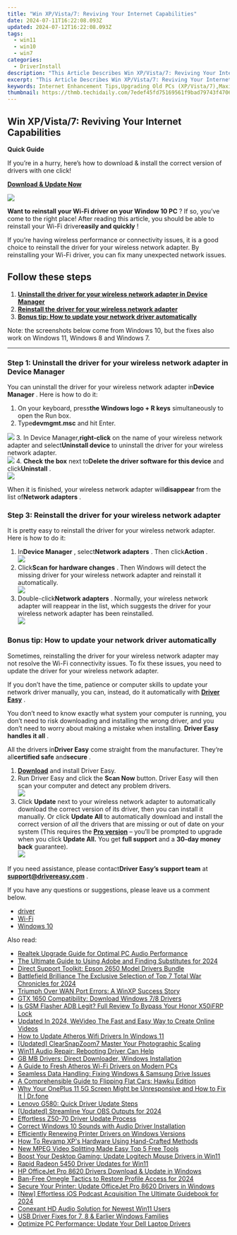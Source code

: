 ```yaml
---
title: "Win XP/Vista/7: Reviving Your Internet Capabilities"
date: 2024-07-11T16:22:08.093Z
updated: 2024-07-12T16:22:08.093Z
tags:
  - win11
  - win10
  - win7
categories:
  - DriverInstall
description: "This Article Describes Win XP/Vista/7: Reviving Your Internet Capabilities"
excerpt: "This Article Describes Win XP/Vista/7: Reviving Your Internet Capabilities"
keywords: Internet Enhancement Tips,Upgrading Old PCs (XP/Vista/7),Maximizing Windows XP-Vista to 7 Performance,Tips for Boosting Internet Speed on Older OS,Enhancing Web Browsing Experience (XP/Vista/7),Revive Your Computer's Internet Efficiency,Optimize XP/Vista/Windows 7 for Faster Web Access
thumbnail: https://thmb.techidaily.com/7edef45fd75169561f9bad79743f47061c9d71920f2617de0a787d279dfb1ee7.jpg
---
```


## Win XP/Vista/7: Reviving Your Internet Capabilities

**Quick Guide**

 If you’re in a hurry, here’s how to download & install the correct version of drivers with one click!

[**Download & Update Now**](https://tools.techidaily.com/drivereasy/download/)

![](https://images.drivereasy.com/wp-content/uploads/2018/11/Snap520-300x217.png)

**Want to reinstall your Wi-Fi driver on your Window 10 PC** ? If so, you’ve come to the right place! After reading this article, you should be able to reinstall your Wi-Fi driver**easily and quickly** !

 If you’re having wireless performance or connectivity issues, it is a good choice to reinstall the driver for your wireless network adapter. By reinstalling your Wi-Fi driver, you can fix many unexpected network issues.

## **Follow these steps**

1. [**Uninstall the driver for your wireless network adapter in Device Manager**](#b)
2. [**Reinstall the driver for your wireless network adapter**](#c)
3. [**Bonus tip: How to update your network driver automatically**](#d)

 Note: the screenshots below come from Windows 10, but the fixes also work on Windows 11, Windows 8 and Windows 7.

---

### **Step 1: Uninstall the driver for your wireless network adapter in Device Manager**

 You can uninstall the driver for your wireless network adapter in**Device Manager** . Here is how to do it:

1. On your keyboard, press**the Windows logo + R keys** simultaneously to open the Run box.
2. Type**devmgmt.msc** and hit Enter.  

![](https://images.drivereasy.com/wp-content/uploads/2023/10/win11-how-to-open-the-Device-Manager.jpg)
3. In Device Manager,**right-click** on the name of your wireless network adapter and select**Uninstall device** to uninstall the driver for your wireless network adapter.  
![](https://images.drivereasy.com/wp-content/uploads/2018/11/Snap523.png)
4. **Check** **the box** next to**Delete the driver software for this device** and click**Uninstall** .  
![](https://images.drivereasy.com/wp-content/uploads/2018/11/Snap524.png)

 When it is finished, your wireless network adapter will**disappear** from the list of**Network adapters** .

### **Step 3: Reinstall the driver for your wireless network adapter**

 It is pretty easy to reinstall the driver for your wireless network adapter. Here is how to do it:

1. In**Device Manager** , select**Network adapters** . Then click**Action** .  
![](https://images.drivereasy.com/wp-content/uploads/2018/11/Snap532-1.png)
2. Click**Scan for hardware changes** . Then Windows will detect the missing driver for your wireless network adapter and reinstall it automatically.  
![](https://images.drivereasy.com/wp-content/uploads/2018/11/Snap533.png)
3. Double-click**Network adapters** . Normally, your wireless network adapter will reappear in the list, which suggests the driver for your wireless network adapter has been reinstalled.  
![](https://images.drivereasy.com/wp-content/uploads/2018/11/Snap534.png)

### Bonus tip: How to update your network driver automatically

 Sometimes, reinstalling the driver for your wireless network adapter may not resolve the Wi-Fi connectivity issues. To fix these issues, you need to update the driver for your wireless network adapter.

 If you don’t have the time, patience or computer skills to update your network driver manually, you can, instead, do it automatically with **[Driver Easy](https://tools.techidaily.com/drivereasy/download/)** .

 You don’t need to know exactly what system your computer is running, you don’t need to risk downloading and installing the wrong driver, and you don’t need to worry about making a mistake when installing. **Driver Easy handles it all** .

 All the drivers in**Driver Easy** come straight from the manufacturer. They‘re all**certified safe** and**secure** .

1. **[Download](https://tools.techidaily.com/drivereasy/download/)**  and install Driver Easy.
2. Run Driver Easy and click the **Scan Now**  button. Driver Easy will then scan your computer and detect any problem drivers.  
![](https://images.drivereasy.com/wp-content/uploads/2018/11/Snap526.png)
3. Click **Update**  next to your wireless network adapter to automatically download the correct version of its driver, then you can install it manually. Or click **Update All**  to automatically download and install the correct version of _all_  the drivers that are missing or out of date on your system (This requires the **[Pro version](https://tools.techidaily.com/drivereasy/download/)**  – you’ll be prompted to upgrade when you click **Update All.** You get **full support**  and a **30-day money back**  guarantee).  
![](https://images.drivereasy.com/wp-content/uploads/2018/11/Snap530.png)

 If you need assistance, please contact**Driver Easy’s support team** at [**support@drivereasy.com**](mailto:support@drivereasy.com) .

 If you have any questions or suggestions, please leave us a comment below.

* [driver](https://tools.techidaily.com/drivereasy/download/)
* [Wi-Fi](https://store.drivereasy.com/order/cart.php?PRODS=4731822&QTY=1&AFFILIATE=108875)
* [Windows 10](https://tools.techidaily.com/drivereasy/download/)

<ins class="adsbygoogle"
     style="display:block"
     data-ad-format="autorelaxed"
     data-ad-client="ca-pub-7571918770474297"
     data-ad-slot="1223367746"></ins>



<ins class="adsbygoogle"
     style="display:block"
     data-ad-client="ca-pub-7571918770474297"
     data-ad-slot="8358498916"
     data-ad-format="auto"
     data-full-width-responsive="true"></ins>



<span class="atpl-alsoreadstyle">Also read:</span>
<div><ul>
<li><a href="https://driver-install.techidaily.com/realtek-upgrade-guide-for-optimal-pc-audio-performance/"><u>Realtek Upgrade Guide for Optimal PC Audio Performance</u></a></li>
<li><a href="https://some-approaches.techidaily.com/the-ultimate-guide-to-using-adobe-and-finding-substitutes-for-2024/"><u>The Ultimate Guide to Using Adobe and Finding Substitutes for 2024</u></a></li>
<li><a href="https://driver-install.techidaily.com/direct-support-toolkit-epson-2650-model-drivers-bundle/"><u>Direct Support Toolkit: Epson 2650 Model Drivers Bundle</u></a></li>
<li><a href="https://on-screen-recording.techidaily.com/battlefield-brilliance-the-exclusive-selection-of-top-7-total-war-chronicles-for-2024/"><u>Battlefield Brilliance  The Exclusive Selection of Top 7 Total War Chronicles for 2024</u></a></li>
<li><a href="https://driver-install.techidaily.com/triumph-over-wan-port-errors-a-winxp-success-story/"><u>Triumph Over WAN Port Errors: A WinXP Success Story</u></a></li>
<li><a href="https://driver-install.techidaily.com/gtx-1650-compatibility-download-windows-78-drivers/"><u>GTX 1650 Compatibility: Download Windows 7/8 Drivers</u></a></li>
<li><a href="https://bypass-frp.techidaily.com/is-gsm-flasher-adb-legit-full-review-to-bypass-your-honor-x50ifrp-lock-by-drfone-android/"><u>Is GSM Flasher ADB Legit? Full Review To Bypass Your Honor X50iFRP Lock</u></a></li>
<li><a href="https://video-creation-software.techidaily.com/updated-in-2024-wevideo-the-fast-and-easy-way-to-create-online-videos/"><u>Updated In 2024, WeVideo The Fast and Easy Way to Create Online Videos</u></a></li>
<li><a href="https://driver-install.techidaily.com/how-to-update-atheros-wifi-drivers-in-windows-11/"><u>How to Update Atheros Wifi Drivers In Windows 11</u></a></li>
<li><a href="https://extra-resources.techidaily.com/updated-clearsnapzoom7-master-your-photographic-scaling/"><u>[Updated] ClearSnapZoom7  Master Your Photographic Scaling</u></a></li>
<li><a href="https://driver-install.techidaily.com/win11-audio-repair-rebooting-driver-can-help/"><u>Win11 Audio Repair: Rebooting Driver Can Help</u></a></li>
<li><a href="https://driver-install.techidaily.com/gb-mb-drivers-direct-downloader-windows-installation/"><u>GB MB Drivers: Direct Downloader, Windows Installation</u></a></li>
<li><a href="https://driver-install.techidaily.com/a-guide-to-fresh-atheros-wi-fi-drivers-on-modern-pcs/"><u>A Guide to Fresh Atheros Wi-Fi Drivers on Modern PCs</u></a></li>
<li><a href="https://driver-install.techidaily.com/seamless-data-handling-fixing-windows-and-samsung-drive-issues/"><u>Seamless Data Handling: Fixing Windows & Samsung Drive Issues</u></a></li>
<li><a href="https://driver-install.techidaily.com/a-comprehensible-guide-to-flipping-flat-cars-hawku-edition/"><u>A Comprehensible Guide to Flipping Flat Cars: Hawku Edition</u></a></li>
<li><a href="https://howto.techidaily.com/why-your-oneplus-11-5g-screen-might-be-unresponsive-and-how-to-fix-it-drfone-by-drfone-fix-android-problems-fix-android-problems/"><u>Why Your OnePlus 11 5G Screen Might be Unresponsive and How to Fix It | Dr.fone</u></a></li>
<li><a href="https://driver-install.techidaily.com/lenovo-g580-quick-driver-update-steps/"><u>Lenovo G580: Quick Driver Update Steps</u></a></li>
<li><a href="https://remote-screen-capture.techidaily.com/updated-streamline-your-obs-outputs-for-2024/"><u>[Updated] Streamline Your OBS Outputs for 2024</u></a></li>
<li><a href="https://driver-install.techidaily.com/effortless-z50-70-driver-update-process/"><u>Effortless Z50-70 Driver Update Process</u></a></li>
<li><a href="https://driver-install.techidaily.com/correct-windows-10-sounds-with-audio-driver-installation/"><u>Correct Windows 10 Sounds with Audio Driver Installation</u></a></li>
<li><a href="https://driver-install.techidaily.com/efficiently-renewing-printer-drivers-on-windows-versions/"><u>Efficiently Renewing Printer Drivers on Windows Versions</u></a></li>
<li><a href="https://driver-install.techidaily.com/how-to-revamp-xps-hardware-using-hand-crafted-methods/"><u>How To Revamp XP's Hardware Using Hand-Crafted Methods</u></a></li>
<li><a href="https://smart-video-editing.techidaily.com/new-mpeg-video-splitting-made-easy-top-5-free-tools/"><u>New MPEG Video Splitting Made Easy Top 5 Free Tools</u></a></li>
<li><a href="https://driver-install.techidaily.com/boost-your-desktop-gaming-update-logitech-mouse-drivers-in-win11/"><u>Boost Your Desktop Gaming: Update Logitech Mouse Drivers in Win11</u></a></li>
<li><a href="https://driver-install.techidaily.com/rapid-radeon-5450-driver-updates-for-win11/"><u>Rapid Radeon 5450 Driver Updates for Win11</u></a></li>
<li><a href="https://driver-install.techidaily.com/hp-officejet-pro-8620-drivers-download-and-update-in-windows/"><u>HP OfficeJet Pro 8620 Drivers Download & Update in Windows</u></a></li>
<li><a href="https://sound-tweaking.techidaily.com/ban-free-omegle-tactics-to-restore-profile-access-for-2024/"><u>Ban-Free Omegle Tactics to Restore Profile Access for 2024</u></a></li>
<li><a href="https://driver-install.techidaily.com/secure-your-printer-update-officejet-pro-8620-drivers-in-windows/"><u>Secure Your Printer: Update OfficeJet Pro 8620 Drivers in Windows</u></a></li>
<li><a href="https://fox-access.techidaily.com/new-effortless-ios-podcast-acquisition-the-ultimate-guidebook-for-2024/"><u>[New] Effortless iOS Podcast Acquisition  The Ultimate Guidebook for 2024</u></a></li>
<li><a href="https://driver-install.techidaily.com/conexant-hd-audio-solution-for-newest-win11-users/"><u>Conexant HD Audio Solution for Newest Win11 Users</u></a></li>
<li><a href="https://driver-install.techidaily.com/usb-driver-fixes-for-7-8-and-earlier-windows-families/"><u>USB Driver Fixes for 7, 8 & Earlier Windows Families</u></a></li>
<li><a href="https://driver-install.techidaily.com/optimize-pc-performance-update-your-dell-laptop-drivers/"><u>Optimize PC Performance: Update Your Dell Laptop Drivers</u></a></li>
</ul></div>
